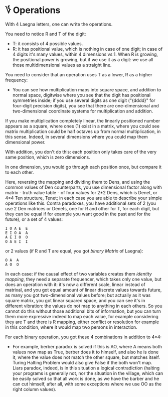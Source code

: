 # ؇ Operations

With 4 Laegna letters, one can write the operations.

You need to notice R and T of the digit:
- T: it consists of 4 possible values.
- R: it has positional value, which is nothing in case of one digit; in case of 4 digits it's many values, within 4 dimensions vs 1. When R is growing, the positional power is growing, but if we use it as a digit: we use all those multidimensional values as a straight line.

You need to consider that an operation uses T as a lower, R as a higher frequency:
- You can see how multiplication maps into square space, and addition to normal space, digitwise where you see that the digit has positional symmetries inside; if you use several digits as one digit ("{dddd}" for four-digit precision digits), you see that there are one-dimensional and two-dimensional coordinate systems for multiplication and addition.

If you make multiplication completely linear, the linearly positioned number appears as a square, where ones (1) exist in a matrix, where you could see matrix multiplication could be half octaves up from normal multiplication, in this sense. Indeed, in several dimensions where you could map them dimensional power.

With addition, you don't do this: each position only takes care of the very same position, which is zero dimensions.

In one dimension, you would go through each position once, but compare it to each other.

Here, reversing the mapping and dividing them to Dens, and using the common values of Den counterparts, you use dimensional factor along with matrix - truth value table - of four values for 2\*2 Dens, which is Denet, or 4\*4 Ten structure, Tenet; in each case you are able to describe your simple operations like this. Contra paradoxes, you have additional sets of 2 (you use 2 Den matrices or Denets, one for R and other for T, for each digit, but they can be equal if for example you want good in the past and for the future), or a set of 4 values:
```
I O A E  E
E I O A  A
A E I O  O
O A E I  I
```
or 2 values (if R and T are equal, you got _binary Matrix_ of Laegna):
```
O A  A
A O  O
```

In each case: if the causal effect of two variables creates them _identity mapping_, they need a separate frequencer, which takes only one value, but does an operation with it: it's now a different scale, linear instead of matrixal, and you got equal amount of linear discrete values towards future, as many you got two-dimensional values before; but actually as it was square matrix, you got linear squared space, and you can see it's in different vibration: the values do not map to anything in each others. So you cannot do this without those additional bits of information, but you can turn them more expressive indeed to map each value, for example considering they are T and there is R mapping, either conflict or resolution for example in this condition, where it would map two persons in interaction.

For each binary operation, you got these 4 combinations in addition to 4*4:
- For example, berber paradox is solved if this is AO, where A means both values now map as True, berber does it to himself, and also he is done it, where the value does not match the other square, but matches itself. Turing Halting Problem would also give False if the both won't map. Liars paradox, indeed, is in this situation a logical contradiction (halting your programs is generally not, nor the situation in the village, which can be easily solved so that all work is done, as we have the barber and he can cut himself, after all, with some exceptions where we use OO as the right column values).
